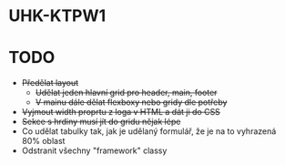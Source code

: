# UHK-KTPW1

# TODO

- ~~Předělat layout~~
  - ~~Udělat jeden hlavní grid pro header, main, footer~~
  - ~~V mainu dále dělat flexboxy nebo gridy dle potřeby~~
- ~~Vyjmout width proprtu z loga v HTML a dát ji do CSS~~
- ~~Sekce s hrdiny musí jít do gridu nějak lépe~~
- Co udělat tabulky tak, jak je udělaný formulář, že je na to vyhrazená 80% oblast
- Odstranit všechny "framework" classy
